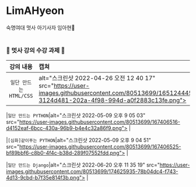 # LimAHyeon
숙명여대 멋사 아기사자 임아현🦁
<br><br>
### 🦁 멋사 강의 수강 과제 🦁

| 강의 내용 | 캡쳐 | 
|:------:|:------|
|`일단 만드는 HTML/CSS`|alt="스크린샷 2022-04-26 오전 12 40 17" src="https://user-images.githubusercontent.com/80513699/165124445-3124d481-202a-4f98-994d-a0f2883c13fe.png"> |

|`일단 만드는 PYTHON`|alt="스크린샷 2022-05-09 오후 9 05 03" src="https://user-images.githubusercontent.com/80513699/167406516-d4152eaf-6bcc-430a-96b9-b4e4c32a86f9.png"> |

|`[심화]같이푸는 PYTHON`|alt="스크린샷 2022-05-09 오후 9 04 51" src="https://user-images.githubusercontent.com/80513699/167406525-bf89bbf6-c8b0-4f4c-b38d-289f07552fdd.png"> |

|`일단 만드는 Django`|alt="스크린샷 2022-06-20 오후 11 35 19" src="https://user-images.githubusercontent.com/80513699/174625935-78b04dc4-f743-4d13-9cbd-b7f35e814f3b.png"> |

